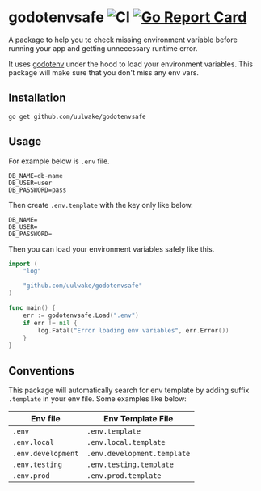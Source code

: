 # godotenvsafe ![CI](https://github.com/uulwake/godotenvsafe/workflows/CI/badge.svg) [![Go Report Card](https://goreportcard.com/badge/github.com/uulwake/godotenvsafe)](https://goreportcard.com/report/github.com/uulwake/godotenvsafe)

A package to help you to check missing environment variable before running your app and getting unnecessary runtime error.

It uses [godotenv](https://github.com/joho/godotenv) under the hood to load your environment variables. This package will make sure that you don't miss any env vars.

## Installation

```shell
go get github.com/uulwake/godotenvsafe
```

## Usage
For example below is `.env` file.
```
DB_NAME=db-name
DB_USER=user
DB_PASSWORD=pass
```

Then create `.env.template` with the key only like below.
```
DB_NAME=
DB_USER=
DB_PASSWORD=
```

Then you can load your environment variables safely like this.
```go
import (
    "log"

    "github.com/uulwake/godotenvsafe"
)

func main() {
    err := godotenvsafe.Load(".env")
    if err != nil {
        log.Fatal("Error loading env variables", err.Error())
    }
}
```

## Conventions
This package will automatically search for env template by adding suffix `.template` in your env file. Some examples like below:

| Env file              | Env Template File         |
|-----------------------|---------------------------|
|`.env`                 |`.env.template`            |
|`.env.local`           |`.env.local.template`      |
|`.env.development`     |`.env.development.template`|
|`.env.testing`         |`.env.testing.template`    |
|`.env.prod`            |`.env.prod.template`       |



